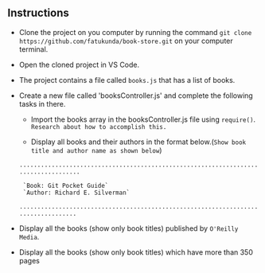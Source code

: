 ## Instructions

- Clone the project on you computer by running the command `git clone https://github.com/fatukunda/book-store.git` on your computer terminal.
- Open the cloned project in VS Code.
- The project contains a file called `books.js` that has a list of books.
- Create a new file called 'booksController.js' and complete the following tasks in there.

    - Import the books array in the booksController.js file using `require()`. `Research about how to accomplish this.`

    - Display all books and their authors in the format below.(`Show book title and author name as shown below`)

    `....................................................................................`

       `Book: Git Pocket Guide`
       `Author: Richard E. Silverman`

    `...................................................................................`

- Display all the books (show only book titles) published by `O'Reilly Media`.
- Display all the books (show only book titles) which have more than 350 pages
